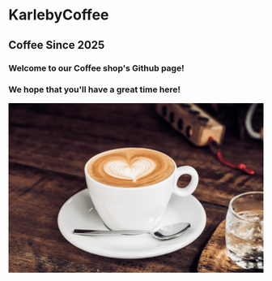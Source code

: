 # KarlebyCoffee

## Coffee Since 2025

### Welcome to our Coffee shop's Github page!

### We hope that you'll have a great time here!

![](Images/capuchinop.png)
